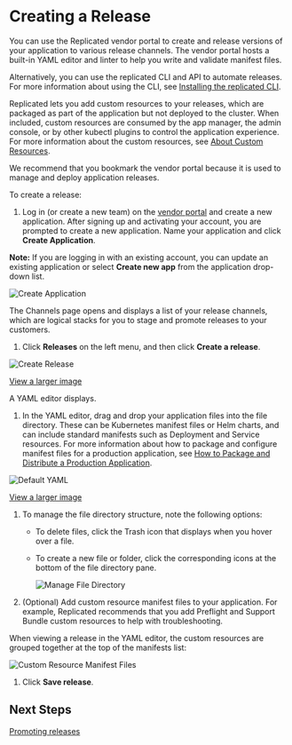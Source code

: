# Creating a Release

You can use the Replicated vendor portal to create and release versions of your application to various release channels. The vendor portal hosts a built-in YAML editor and linter to help you write and validate manifest files.

Alternatively, you can use the replicated CLI and API to automate releases. For more information about using the CLI, see [Installing the replicated CLI](../reference/replicated-cli-installing).

Replicated lets you add custom resources to your releases, which are packaged as part of the application but not deployed to the cluster. When included, custom resources are consumed by the app manager, the admin console, or by other kubectl plugins to control the application experience. For more information about the custom resources, see [About Custom Resources](../reference/custom-resource-about).

We recommend that you bookmark the vendor portal because it is used to manage and deploy application releases.

To create a release:

1. Log in (or create a new team) on the [vendor portal](https://vendor.replicated.com) and create a new application. After signing up and activating your account, you are prompted to create a new application. Name your application and click **Create Application**.

  **Note:** If you are logging in with an existing account, you can update an existing application or select **Create new app** from the application drop-down list.

  ![Create Application](/images/guides/kots/create-application.png)

  The Channels page opens and displays a list of your release channels, which are logical stacks for you to stage and promote releases to your customers.

1. Click **Releases** on the left menu, and then click **Create a release**.

  ![Create Release](/images/guides/kots/create-release.png)

  [View a larger image](/images/guides/kots/create-release.png)

  A YAML editor displays.

1. In the YAML editor, drag and drop your application files into the file directory. These can be Kubernetes manifest files or Helm charts, and can include standard manifests such as Deployment and Service resources. For more information about how to package and configure manifest files for a production application, see [How to Package and Distribute a Production Application](distributing-workflow).

  ![Default YAML](/images/guides/kots/default-yaml.png)

  [View a larger image](/images/guides/kots/default-yaml.png)

1. To manage the file directory structure, note the following options:

    - To delete files, click the Trash icon that displays when you hover over a file.
    - To create a new file or folder, click the corresponding icons at the bottom of the file directory pane.

      ![Manage File Directory](/images/new-file-and-trash.png)

1. (Optional) Add custom resource manifest files to your application. For example, Replicated recommends that you add Preflight and Support Bundle custom resources to help with troubleshooting.

  When viewing a release in the YAML editor, the custom resources are grouped together at the top of the manifests list:

  ![Custom Resource Manifest Files](/images/kots-custom-resources.png)

1. Click **Save release**.

## Next Steps

[Promoting releases](releases-promoting)
